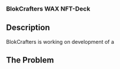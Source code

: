 ### BlokCrafters WAX NFT-Deck
## Description
BlokCrafters is working on development of a 

## The Problem 
